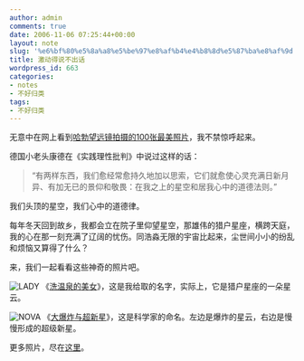 ```yaml
---
author: admin
comments: true
date: 2006-11-06 07:25:44+00:00
layout: note
slug: '%e6%bf%80%e5%8a%a8%e5%be%97%e8%af%b4%e4%b8%8d%e5%87%ba%e8%af%9d'
title: 激动得说不出话
wordpress_id: 663
categories:
- notes
- 不好归类
tags:
- 不好归类
---
```


无意中在网上看到[哈勃望远镜拍摄的100张最美照片](http://www.spacetelescope.org/images/archive/top100/)，我不禁惊呼起来。

德国小老头康德在《实践理性批判》中说过这样的话：



<blockquote>“有两样东西，我们愈经常愈持久地加以思索，它们就愈使心灵充满日新月异、有加无已的景仰和敬畏：在我之上的星空和居我心中的道德法则。”</blockquote>



我们头顶的星空，我们心中的道德律。

每年冬天回到故乡，我都会立在院子里仰望星空，那雄伟的猎户星座，横跨天庭，我的心在那一刻充满了辽阔的忧伤。同浩淼无限的宇宙比起来，尘世间小小的纷乱和烦恼又算得了什么？

来，我们一起看看这些神奇的照片吧。

![LADY](http://static.flickr.com/110/291843902_3f86406594_m.jpg)
《[洗温泉的美女](http://www.spacetelescope.org/images/html/opo0010a.html)》，这是我给取的名字，实际上，它是猎户星座的一朵星云。

![NOVA](http://static.flickr.com/122/291841993_d37cdd5d88_m.jpg)
《[大爆炸与超新星](http://www.spacetelescope.org/images/html/heic0401a.html)》，这是科学家的命名。左边是爆炸的星云，右边是慢慢形成的超级新星。

更多照片，尽在[这里](http://www.spacetelescope.org/images/archive/top100/)。

